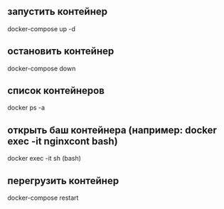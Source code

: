 ## запустить контейнер
docker-compose up -d

## остановить контейнер
docker-compose down

## список контейнеров
docker ps -a

## открыть баш контейнера (например: docker exec -it nginxcont bash)
docker exec -it <containerName> sh (bash)

## перегрузить контейнер
docker-compose restart <containerName>
